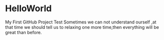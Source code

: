 # HelloWorld
My First GitHub Project Test
Sometimes we can not understand ourself ,at that time we should tell us to relaxing one more time,then everything will be great than before.

